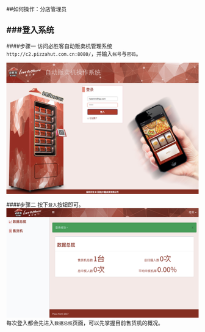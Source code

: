 ##如何操作：分店管理员

###登入系统
---
####步骤一
访问必胜客自动贩卖机管理系统 `http://c2.pizzahut.com.cn:8080/`，并输入`帐号`与`密码`。

![](/images/manager/login.png)

####步骤二
按下`登入`按钮即可。
![](/images/manager/dashboard.png)
每次登入都会先进入`数据总揽`页面，可以先掌握目前售货机的概况。